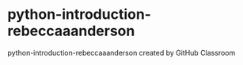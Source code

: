 # python-introduction-rebeccaaanderson
python-introduction-rebeccaaanderson created by GitHub Classroom
